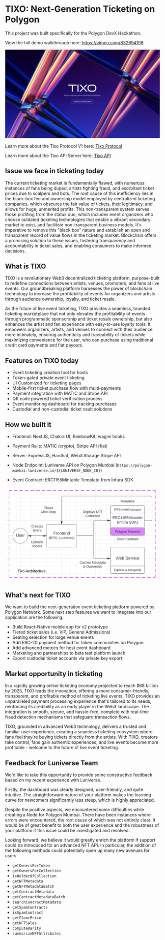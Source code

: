 # TIXO: Next-Generation Ticketing on Polygon

This project was built specifically for the Polygon DevX Hackathon.

View the full demo walkthrough here: https://vimeo.com/832694198

![](/app/public/landing.png)


Learn more about the Tixo Protocol V1 here: [Tixo Protocol](/contracts/)

Learn more about the Tixo API Server here: [Tixo API](/server/)

## Issue we face in ticketing today

The current ticketing market is fundamentally flawed, with numerous instances of fans being duped, artists fighting fraud, and exorbitant ticket prices due to scalpers and bots. The root cause of this inefficiency lies in the black-box fee and ownership model employed by centralized ticketing companies, which obscures the fair value of tickets, their legitimacy, and allows for huge, unmerited profits. This non-transparent system serves those profiting from the status quo, which includes event organizers who choose outdated ticketing technologies that enable a vibrant secondary market to exist, and facilitate non-transparent business models. It's imperative to remove this "black box" nature and establish an open and transparent record of value flows in the ticketing market. Blockchain offers a promising solution to these issues, fostering transparency and accountability in ticket sales, and enabling consumers to make informed decisions.

## What is TIXO

TIXO is a revolutionary Web3 decentralized ticketing platform, purpose-built to redefine connections between artists, venues, promoters, and fans at live events. Our groundbreaking platform harnesses the power of blockchain technology to increase the profitability of events for organizers and artists through audience ownership, loyalty, and ticket resale.

As the future of live event ticketing, TIXO provides a seamless, branded ticketing marketplace that not only elevates the profitability of events through programmatic sponsorship and ticket resale ownership, but also enhances the artist and fan experience with easy-to-use loyalty tools. It empowers organizers, artists, and venues to connect with their audience more intimately, ensuring authenticity and traceability of tickets while maximizing convenience for the user, who can purchase using traditional credit card payments and fiat payouts.

## Features on TIXO today

- Event ticketing creation tool for hosts
- Token-gated private event ticketing
- UI Customized for ticketing pages
- Mobile-first ticket purchase flow with multi-payments
- Payment integration with MATIC and Stripe API
- QR code powered ticket verification process
- Event monitoring dashboard for tracking purchases
- Custodial and non-custodial ticket vault solutions

## How we built it
- Frontend: NextJS, Chakra UI, RainbowKit, wagmi hooks

- Payment Rails: MATIC (crypto), Stripe API (fiat)

- Server: ExpressJS, Hardhat, Web3.Storage Stripe API

- Node Endpoint: Luniverse API on Polygon Mumbai (`https://polygon-mumbai.luniverse.io/${LUNIVERSE_NODE_ID}`)

- Event Contract: ERC1155Mintable Template from Infura SDK

![](app/public/architecture.png)

## What's next for TIXO

We want to build the next-generation event ticketing platform powered by Polygon Network. Some next step features we want to integrate into our application are the following:
- Build React-Native mobile app for v2 prototype
- Tiered ticket sales (i.e. VIP, General Admissions)
- Seating selection for large venue events
- Add ERC-20 payment method for token communities on Polygon
- Add advanced metrics for host event dashboard
- Marketing and partnerships to beta test platform launch
- Export custodial ticket accounts via private key export

## Market opportunity in ticketing

In a rapidly growing online ticketing economy projected to reach $68 billion by 2025, TIXO leads the innovation, offering a more consumer-friendly, transparent, and profitable method of ticketing live events. TIXO provides an unparalleled payment processing experience that's tailored to its needs, reinforcing its credibility as an early player in the Web3 landscape. The integration is smooth, secure, and hassle-free, complete with real-time fraud detection mechanisms that safeguard transaction flows.

TIXO, grounded in advanced Web3 technology, delivers a trusted and familiar user experience, creating a seamless ticketing ecosystem where fans feel they're buying tickets directly from the artists. With TIXO, creators take control, fans gain authentic experiences, and live events become more profitable - welcome to the future of live event ticketing.

## Feedback for Luniverse Team

We'd like to take this opportunity to provide some constructive feedback based on my recent experience with Luniverse.

Firstly, the dashboard was clearly designed, user-friendly, and quite intuitive. The straightforward nature of your platform makes the learning curve for newcomers significantly less steep, which is highly appreciated.

Despite the positive aspects, we encountered some difficulties while creating a Node for Polygon Mumbai. There have been instances where errors were encountered, the root cause of which was not entirely clear. It would be of great benefit to both the user experience and the robustness of your platform if this issue could be investigated and resolved.

Looking forward, we believe it would greatly enrich the platform if support could be introduced for an advanced NFT API. In particular, the addition of the following methods could potentially open up many new avenues for users:

- `getOwnersForToken`
- `getOwnersForCollection`
- `isHolderOfCollection`
- `getNFTMetadata`
- `getNFTMetadataBatch`
- `getContractMetadata`
- `getContractMetadataBatch`
- `searchContractMetadata`
- `getSpamContracts`
- `isSpamContract`
- `getFloorPrice`
- `getNFTSales`
- `computeRarity`
- `summarizeNFTAttributes`

